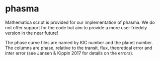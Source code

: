 # phasma

Mathematica script is provided for our implementation of phasma. We do not offer support for the code but aim to provide a more user friednly version in the near future!

The phase curve files are named by KIC number and the planet number. The columns are phase, relative to the transit, flux, theoretical error and inter error (see Jansen & Kippin 2017 for details on the errors).
